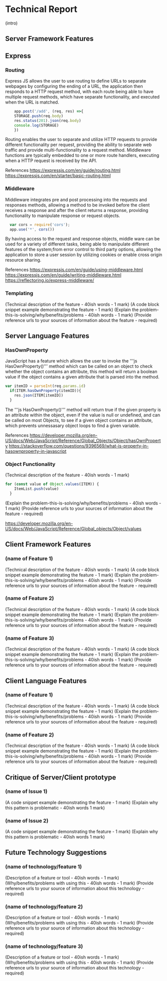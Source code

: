 Technical Report
================

(intro)


Server Framework Features
-------------------------
## Express

### Routing

Express JS allows the user to use routing to define URLs to separate webpages by configuring the ending of a URL, the application then responds to a HTTP request method, with each route being able to have multiple request methods, which have separate functionality, and executed when the URL is matched.

```js
    app.post('/add', (req, res) =>{
    STORAGE.push(req.body)
    res.status(201).json(req.body)
    console.log(STORAGE)
    })
```

Routing enables the user to separate and utilize HTTP requests to provide different functionality per request, providing the ability to separate web traffic and provide multi-functionality to a request method. Middleware functions are typically embedded to one or more route handlers, executing when a HTTP request is received by the API.

References
https://expressjs.com/en/guide/routing.html
https://expressjs.com/en/starter/basic-routing.html


### Middleware 

Middleware integrates pre and post processing into the requests and responses methods, allowing a method to be invoked before the client receives a response and after the client returns a response, providing functionality to manipulate response or request objects.

```js
  var cors = require('cors');
  app.use('*', cors())
```

By having access to the request and response objects, middle ware can be used for a variety of different tasks, being able to manipulate different features of the system;from error control to third party options, allowing the application to store a user session by utilizing cookies or enable cross origin resource sharing.

References
https://expressjs.com/en/guide/using-middleware.html
https://expressjs.com/en/guide/writing-middleware.html
https://reflectoring.io/express-middleware/

### Templating

(Technical description of the feature - 40ish words - 1 mark)
(A code block snippet example demonstrating the feature - 1 mark)
(Explain the problem-this-is-solving/why/benefits/problems - 40ish words - 1 mark)
(Provide reference urls to your sources of information about the feature - required)


Server Language Features
-----------------------

### HasOwnProperty

JavaScript has a feature which allows the user to invoke the '''js HasOwnProperty()''' method which can be called on an object to check whether the object contains an attribute, this method will return a boolean value if the object contains a given attribute that is parsed into the method.

```js
var itemID = parseInt(req.params.id)
  if(ITEM.hasOwnProperty(itemID)){
    res.json(ITEM[itemID])
  }
```
The '''js HasOwnProperty()''' method will return true if the given property is an attribute within the object, even if the value is null or undefined, and can be called on most Objects, to see if a given object contains an attribute, which prevents unnessasary object loops to find a given variable.

References
https://developer.mozilla.org/en-US/docs/Web/JavaScript/Reference/Global_Objects/Object/hasOwnProperty
https://stackoverflow.com/questions/9396569/what-is-property-in-hasownproperty-in-javascript

### Object Functionality

(Technical description of the feature - 40ish words - 1 mark)

```js
for (const value of Object.values(ITEM)) {
    ItemList.push(value)
  }
```
(Explain the problem-this-is-solving/why/benefits/problems - 40ish words - 1 mark)
(Provide reference urls to your sources of information about the feature - required)

https://developer.mozilla.org/en-US/docs/Web/JavaScript/Reference/Global_objects/Object/values

Client Framework Features
-------------------------

### (name of Feature 1)

(Technical description of the feature - 40ish words - 1 mark)
(A code block snippet example demonstrating the feature - 1 mark)
(Explain the problem-this-is-solving/why/benefits/problems - 40ish words - 1 mark)
(Provide reference urls to your sources of information about the feature - required)


### (name of Feature 2)

(Technical description of the feature - 40ish words - 1 mark)
(A code block snippet example demonstrating the feature - 1 mark)
(Explain the problem-this-is-solving/why/benefits/problems - 40ish words - 1 mark)
(Provide reference urls to your sources of information about the feature - required)


### (name of Feature 3)

(Technical description of the feature - 40ish words - 1 mark)
(A code block snippet example demonstrating the feature - 1 mark)
(Explain the problem-this-is-solving/why/benefits/problems - 40ish words - 1 mark)
(Provide reference urls to your sources of information about the feature - required)


Client Language Features
------------------------

### (name of Feature 1)

(Technical description of the feature - 40ish words - 1 mark)
(A code block snippet example demonstrating the feature - 1 mark)
(Explain the problem-this-is-solving/why/benefits/problems - 40ish words - 1 mark)
(Provide reference urls to your sources of information about the feature - required)

### (name of Feature 2)

(Technical description of the feature - 40ish words - 1 mark)
(A code block snippet example demonstrating the feature - 1 mark)
(Explain the problem-this-is-solving/why/benefits/problems - 40ish words - 1 mark)
(Provide reference urls to your sources of information about the feature - required)


Critique of Server/Client prototype
---------------------

### (name of Issue 1)

(A code snippet example demonstrating the feature - 1 mark)
(Explain why this pattern is problematic - 40ish words 1 mark)

### (name of Issue 2)

(A code snippet example demonstrating the feature - 1 mark)
(Explain why this pattern is problematic - 40ish words 1 mark)


Future Technology Suggestions
-----------------------------

### (name of technology/feature 1)

(Description of a feature or tool - 40ish words - 1 mark)
(Why/benefits/problems with using this - 40ish words - 1 mark)
(Provide reference urls to your source of information about this technology - required)


### (name of technology/feature 2)

(Description of a feature or tool - 40ish words - 1 mark)
(Why/benefits/problems with using this - 40ish words - 1 mark)
(Provide reference urls to your source of information about this technology - required)


### (name of technology/feature 3)

(Description of a feature or tool - 40ish words - 1 mark)
(Why/benefits/problems with using this - 40ish words - 1 mark)
(Provide reference urls to your source of information about this technology - required)
